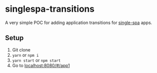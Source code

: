 # singlespa-transitions
A very simple POC for adding application transitions for [single-spa](https://github.com/CanopyTax/single-spa) apps.

## Setup
1. Git clone
1. `yarn` or `npm i`
1. `yarn start` or `npm start`
1. Go to [localhost:8080/#/app1](localhost:8080/#/app1)

